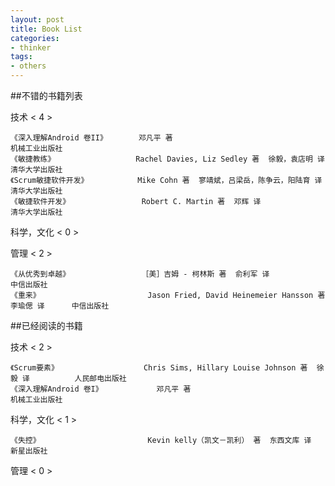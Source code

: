 ```yaml
---
layout: post
title: Book List
categories:
- thinker
tags:
- others
---
```



##不错的书籍列表

技术 < 4 >

	《深入理解Android 卷II》		邓凡平	著												机械工业出版社
	《敏捷教练》					Rachel Davies, Liz Sedley 著  徐毅，袁店明 译			清华大学出版社
	《Scrum敏捷软件开发》			Mike Cohn 著  寥靖斌，吕梁岳，陈争云，阳陆育 译			清华大学出版社
	《敏捷软件开发》				Robert C. Martin 著  邓辉 译							清华大学出版社


科学，文化 < 0 >


管理 < 2 >

	《从优秀到卓越》				［美］吉姆 - 柯林斯 著  俞利军 译						中信出版社
	《重来》						Jason Fried, David Heinemeier Hansson 著  李瑜偲 译		中信出版社



##已经阅读的书籍

技术 < 2 >

	《Scrum要素》					Chris Sims, Hillary Louise Johnson 著  徐毅 译			人民邮电出版社
	《深入理解Android 卷I》			邓凡平	著												机械工业出版社


科学，文化 < 1 >

	《失控》						Kevin kelly（凯文－凯利） 著  东西文库 译				新星出版社


管理 < 0 >


